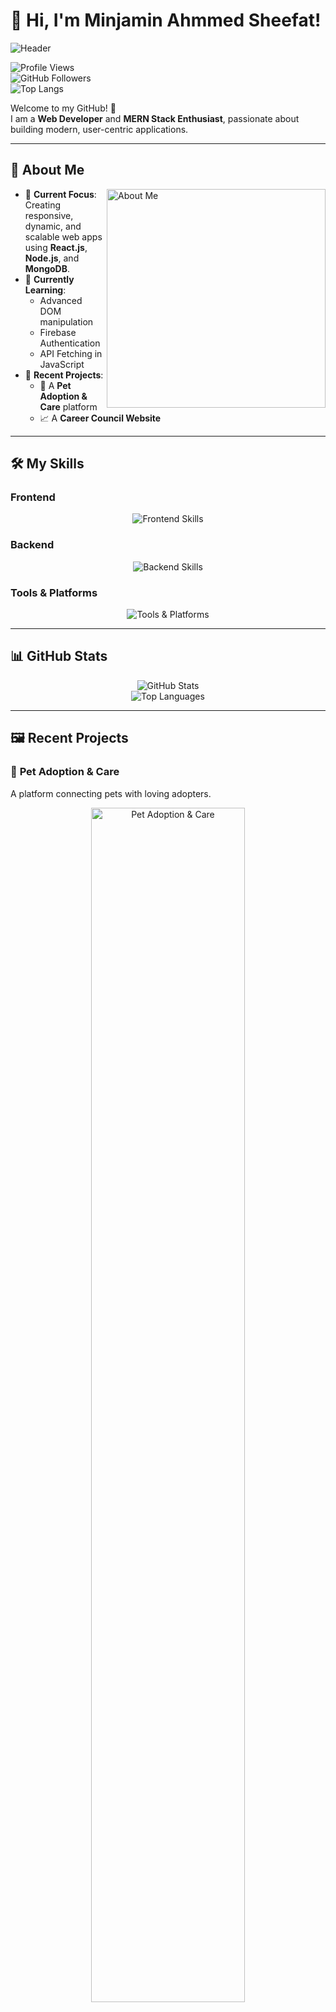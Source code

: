 # 👋 Hi, I'm Minjamin Ahmmed Sheefat!  

![Header](https://user-images.githubusercontent.com/your-username/header-image.png) <!-- Replace with your own header image -->

![Profile Views](https://komarev.com/ghpvc/?username=Sheefat&color=brightgreen)  
![GitHub Followers](https://img.shields.io/github/followers/Sheefat?style=social)  
![Top Langs](https://img.shields.io/github/languages/top/Sheefat/your-repo-name?color=blue)  

Welcome to my GitHub! 🚀  
I am a **Web Developer** and **MERN Stack Enthusiast**, passionate about building modern, user-centric applications.  

---

## 🌟 About Me  

<img src="https://user-images.githubusercontent.com/your-username/about-me-image.png" alt="About Me" width="350" align="right">  

- 🔭 **Current Focus**:  
  Creating responsive, dynamic, and scalable web apps using **React.js**, **Node.js**, and **MongoDB**.  
- 🌱 **Currently Learning**:  
  - Advanced DOM manipulation  
  - Firebase Authentication  
  - API Fetching in JavaScript  
- 🎯 **Recent Projects**:  
  - 🐾 A **Pet Adoption & Care** platform  
  - 📈 A **Career Council Website**

---

## 🛠️ My Skills  

### Frontend  
<div align="center">  
  <img src="https://skillicons.dev/icons?i=html,css,js,react,tailwind" alt="Frontend Skills" />  
</div>  

### Backend  
<div align="center">  
  <img src="https://skillicons.dev/icons?i=nodejs,express" alt="Backend Skills" />  
</div>  

### Tools & Platforms  
<div align="center">  
  <img src="https://skillicons.dev/icons?i=firebase,mongodb,git" alt="Tools & Platforms" />  
</div>  

---

## 📊 GitHub Stats  

<div align="center">  
  <img src="https://github-readme-stats.vercel.app/api?username=Sheefat&show_icons=true&theme=radical&count_private=true" alt="GitHub Stats" />  
  <br />  
  <img src="https://github-readme-stats.vercel.app/api/top-langs/?username=Sheefat&layout=compact&theme=radical" alt="Top Languages" />  
</div>  

---

## 🖼️ Recent Projects  

### 🐾 **Pet Adoption & Care**  
A platform connecting pets with loving adopters.  
<div align="center">  
  <img src="https://user-images.githubusercontent.com/your-username/pet-adoption-screenshot.png" alt="Pet Adoption & Care" width="70%">  
</div>  

### 📈 **Career Council Website**  
Helping users discover the right career paths.  
<div align="center">  
  <img src="https://user-images.githubusercontent.com/your-username/career-council-screenshot.png" alt="Career Council Website" width="70%">  
</div>  

---

## 🔗 Let's Connect!  

- 🌐 [Portfolio](https://minjamin-ahmmed.netlify.app)  
- 💼 [LinkedIn](https://www.linkedin.com/in/minjamin-ahmmed-sheefat/)  
- 📧 Email: [minjamin58@gmail.com](mailto:minjamin58@gmail.com)  

---

## ✨ Fun Fact  

I am currently working on creating a **Career Council Website** and a **Pet Adoption Platform**, aiming to make life easier for users while mastering API integrations and Firebase authentication!  

⭐️ Don't forget to **follow me** for updates on my latest projects!  

---

<div align="center">  
  <img src="https://raw.githubusercontent.com/khalby786/khalby786/master/gifs/dino.gif" alt="Fun GIF" width="250" />  
</div>  
